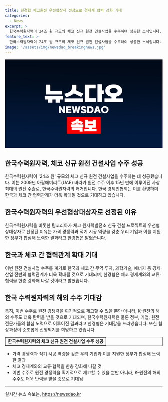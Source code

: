 ```yaml
---
title: 한경협 체코원전 우선협상자 선정으로 경제계 협력 강화 기대
categories:
  - News
excerpt: >
  한국수력원자력이 24조 원 규모의 체코 신규 원전 건설사업을 수주하여 성공한 소식입니다. 이번 사업은 2009년 이후 15년 만에 이뤄진 사상 최대의 원전 수출이라는 점에서 주목받고 있습니다. 한경협은 한국수력원자력과 팀코리아의 쾌거를 환영하며, 이를 통해 한·체코 간의 경제·산업 협력이 더욱 확대될 것으로 기대하고 있습니다. 특히, 원전 생태계 전체를 수출하게 됨으로써 K-원전의 해외 수주에도 더욱 탄력을 받을 것으로 전망되고 있습니다.
feature_text: >
  한국수력원자력이 24조 원 규모의 체코 신규 원전 건설사업을 수주하여 성공한 소식입니다. 이번 사업은 2009년 이후 15년 만에 이뤄진 사상 최대의 원전 수출이라는 점에서 주목받고 있습니다. 한경협은 한국수력원자력과 팀코리아의 쾌거를 환영하며, 이를 통해 한·체코 간의 경제·산업 협력이 더욱 확대될 것으로 기대하고 있습니다. 특히, 원전 생태계 전체를 수출하게 됨으로써 K-원전의 해외 수주에도 더욱 탄력을 받을 것으로 전망되고 있습니다.
image: '/assets/img/newsdao_breakingnews.jpg'
---
```


<p><img src="/assets/img/newsdao_breakingnews.jpg" alt="cryptoinkorea 속보" /></p>

<h2 data-ke-size="size26">한국수력원자력, 체코 신규 원전 건설사업 수주 성공</h2>

<p data-ke-size="size16">한국수력원자력이 '24조 원' 규모의 체코 신규 원전 건설사업을 수주하는 데 성공했습니다. 이는 2009년 아랍에미리트(UAE) 바라카 원전 수주 이후 15년 만에 이루어진 사상 최대의 원전 수출로, 한국수력원자력의 쾌거입니다. 한국 경제인협회는 이를 환영하며 한국과 체코 간 협력관계가 더욱 확대될 것으로 기대하고 있습니다.</p>

<h2 data-ke-size="size26">한국수력원자력의 우선협상대상자로 선정된 이유</h2>

<p data-ke-size="size16">한국수력원자력을 비롯한 팀코리아가 체코 원자력발전소 신규 건설 프로젝트의 우선협상대상자로 선정된 이유는 가격 경쟁력과 적기 시공 역량을 갖춘 우리 기업과 이를 지원한 정부가 합심해 노력한 결과라고 한경협은 밝혔습니다.</p>

<h2 data-ke-size="size26">한국과 체코 간 협력관계 확대 기대</h2>

<p data-ke-size="size16">이번 원전 건설사업 수주를 계기로 한국과 체코 간 무역·투자, 과학기술, 에너지 등 경제·산업 전반의 협력관계가 더욱 확대될 것으로 기대되며, 한경협은 체코 경제계와의 교류·협력을 한층 강화해 나갈 것이라고 밝혔습니다.</p>

<h2 data-ke-size="size26">한국 수력원자력의 해외 수주 기대감</h2>

<p data-ke-size="size16">특히, 이번 수주로 원전 경쟁력을 획기적으로 제고할 수 있을 뿐만 아니라, K-원전의 해외 수주도 더욱 탄력을 받을 것으로 기대되며, 한국수력원자력은 물론 정부, 기업, 원전 전문가들의 합심 노력으로 이루어진 결과라고 한경협은 기대감을 드러냈습니다. 또한 협상과정이 순조롭게 진행되기를 희망하고 있습니다.</p>

<table style="width: 100%;" border="1">
<tbody>
<tr>
<td style="text-align: center; height: 17px;"><b>한국수력원자력의 체코 신규 원전 건설사업 수주 성공</b></td>
</tr>
</tbody>
</table>

<ul>
<li>가격 경쟁력과 적기 시공 역량을 갖춘 우리 기업과 이를 지원한 정부가 합심해 노력한 결과</li>
<li>체코 경제계와의 교류·협력을 한층 강화해 나갈 것</li>
<li>이번 수주로 원전 경쟁력을 획기적으로 제고할 수 있을 뿐만 아니라, K-원전의 해외 수주도 더욱 탄력을 받을 것으로 기대됨</li>
</ul>

<hr>
실시간 뉴스 속보는, <a href="https://newsdao.kr" rel="dofollow">https://newsdao.kr</a>


